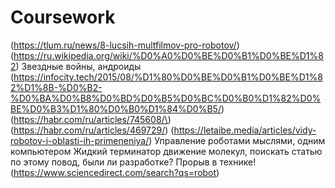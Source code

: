 # Coursework

(https://tlum.ru/news/8-lucsih-multfilmov-pro-robotov/)
(https://ru.wikipedia.org/wiki/%D0%A0%D0%BE%D0%B1%D0%BE%D1%82)
Звездные войны, андроиды
(https://infocity.tech/2015/08/%D1%80%D0%BE%D0%B1%D0%BE%D1%82%D1%8B-%D0%B2-%D0%BA%D0%B8%D0%BD%D0%B5%D0%BC%D0%B0%D1%82%D0%BE%D0%B3%D1%80%D0%B0%D1%84%D0%B5/)
(https://habr.com/ru/articles/745608/\)
(https://habr.com/ru/articles/469729/)
(https://letaibe.media/articles/vidy-robotov-i-oblasti-ih-primeneniya/)
Управление роботами мыслями, одним компьютером
Жидкий терминатор движение молекул, поискать статью по этому повод, были ли разработке? Прорыв в технике!
(https://www.sciencedirect.com/search?qs=robot)
